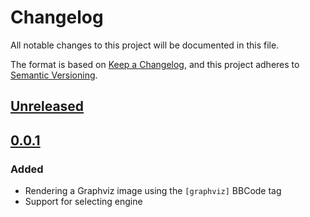 # Changelog
All notable changes to this project will be documented in this file.

The format is based on [Keep a Changelog](https://keepachangelog.com/en/1.0.0/),
and this project adheres to [Semantic Versioning](https://semver.org/spec/v2.0.0.html).

## [Unreleased]

## [0.0.1]

### Added
* Rendering a Graphviz image using the `[graphviz]` BBCode tag
* Support for selecting engine

[Unreleased]: https://github.com/discourse/discourse-graphviz/compare/v0.0.1...HEAD
[0.0.1]: https://github.com/discourse/discourse-graphviz/compare/1004f91812741205e94d2516f899720aba408a4b...0.0.1
